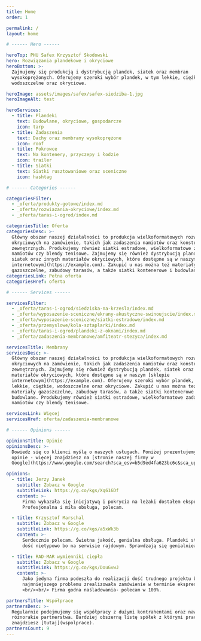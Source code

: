```yaml
---
title: Home
order: 1

permalink: /
layout: home

# ------ Hero ------

heroTop: PHU Safex Krzysztof Skodowski
hero: Rozwiązania plandekowe i okryciowe
heroBottom: >-
  Zajmujemy się produkcją i dystrybucją plandek, siatek oraz membran
  wysokoprężonych. Oferujemy szeroki wybór plandek, w tym lekkie, ciężkie,
  wodoszczelne oraz okryciowe.

heroImage: assets/images/safex/safex-siedziba-1.jpg
heroImageAlt: test

heroServices:
  - title: Plandeki
    text: Budowlane, okryciowe, gospodarcze
    icon: tarp
  - title: Zadaszenia
    text: Dachy oraz membrany wysokoprężone
    icon: roof
  - title: Pokrowce
    text: Na kontenery, przyczepy i łodzie
    icon: trailer
  - title: Siatki
    text: Siatki rusztowaniowe oraz sceniczne
    icon: hashtag

# ------ Categories ------

categoriesFilter:
  - _oferta/produkty-gotowe/index.md
  - _oferta/rozwiazania-okryciowe/index.md
  - _oferta/taras-i-ogrod/index.md

categoriesTitle: Oferta
categoriesDesc: >-
  Główny obszar naszej działalności to produkcja wielkoformatowych rozwiązań
  okryciowych na zamówienie, takich jak zadaszenia namiotów oraz konstrukcji
  zewnętrznych. Produkujemy również siatki estradowe, wielkoformatowe zadaszenia
  namiotów czy blendy tenisowe. Zajmujemy się również dystrybucją plandek,
  siatek oraz innych materiałów okryciowych, które dostępne są w naszym [sklepie
  internetowym](https://example.com). Zakupić u nas można też materiały
  gazoszczelne, zabudowy tarasów, a także siatki kontenerowe i budowlane.
categoriesLink: Pełna oferta
categoriesHref: oferta

# ------ Services ------

servicesFilter:
  - _oferta/taras-i-ogrod/siedziska-na-krzesla/index.md
  - _oferta/wyposazenie-sceniczne/ekrany-akustyczne-swinoujscie/index.md
  - _oferta/wyposazenie-sceniczne/siatki-estradowe/index.md
  - _oferta/przemyslowe/kola-sztaplarki/index.md
  - _oferta/taras-i-ogrod/plandeki-z-oknami/index.md
  - _oferta/zadaszenia-membranowe/amfiteatr-stezyca/index.md

servicesTitle: Membrany
servicesDesc: >-
  Główny obszar naszej działalności to produkcja wielkoformatowych rozwiązań
  okryciowych na zamówienie, takich jak zadaszenia namiotów oraz konstrukcji
  zewnętrznych. Zajmujemy się również dystrybucją plandek, siatek oraz innych
  materiałów okryciowych, które dostępne są w naszym [sklepie
  internetowym](https://example.com). Oferujemy szeroki wybór plandek, w tym
  lekkie, ciężkie, wodoszczelne oraz okryciowe. Zakupić u nas można też
  materiały gazoszczelne, zabudowy tarasów, a także siatki kontenerowe i
  budowlane. Produkujemy również siatki estradowe, wielkoformatowe zadaszenia
  namiotów czy blendy tenisowe.

servicesLink: Więcej
servicesHref: oferta/zadaszenia-membranowe

# ------ Opinions ------

opinionsTitle: Opinie
opinionsDesc: >-
  Dowiedz się co klienci myślą o naszych usługach. Poniżej prezentujemy wybrane
  opinie - więcej znajdziesz na [stronie naszej firmy w
  Google](https://www.google.com/search?sca_esv=b5d9ed4fa623bc6c&sca_upv=1&sxsrf=ADLYWIIwQLrkwXcj9NF7cdvSGU8rP4kj2w:1720706091969&q=Safex+Krzysztof+Skodowski&uds=ADvngMhHq1oyrjqgzTPs4rn6cgVrsjj0gjCL_KWVE4d8C34hMEEJK4w5IPAWR0RDlbf65WbLv5uxEk9I8i1om3OPNiJo2-jauXwaImQH-UQQmCxnaY0Nz_5UACVKVwVzDw7sgtLsjdWD&si=ACC90nzcy7sviKw0NTZoUBUzhQehr3jouizIrVSf6avWI23m1QV78HLqkp9olYQsnkiCpCti2JmAJrTcVLZyvJ_E7DcKpH1fPlhsT6VHHoTOAL09HqYWG8k%3D&sa=X&ved=2ahUKEwinq__akZ-HAxWMS_EDHewIBlwQ3PALegQIFBAE&biw=1920&bih=1047&dpr=1).

opinions:
  - title: Jerzy Janek
    subtitle: Zobacz w Google
    subtitleLink: https://g.co/kgs/Xq616Df
    content: >-
      Firma wykazała się inicjatywą i pokrycia na leżaki dostałem ekspresowo.
      Profesjonalna i miła obsługa, polecam.

  - title: Krzysztof Marschal
    subtitle: Zobacz w Google
    subtitleLink: https://g.co/kgs/a5xWk3b
    content: >-
      Serdecznie polecam. Świetna jakość, genialna obsługa. Plandeki stosujemy
      dość nietypowo bo na serwisie rajdowym. Sprawdzają się genialnie👍

  - title: RAD-MAR wymienniki ciepła
    subtitle: Zobacz w Google
    subtitleLink: https://g.co/kgs/DouGvwJ
    content: >-
      Jako jedyna firma podeszła do realizacji dość trudnego projektu bez
      najmniejszego problemu zrealizowała zamówienie w terminie ekspresowym.
      <br/><br/> Firma godna naśladowania- polecam w 100%.

partnersTitle: Współprace
partnersDesc: >-
  Regularnie podejmujemy się współpracy z dużymi kontrahentami oraz nawiązujemy
  różnorakie partnerstwa. Bardziej obszerną listę spółek z którymi pracowaliśmy
  znajdziesz [tutaj](wspolprace).
partnersCount: 9
---
```

